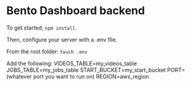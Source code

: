 # Bento Dashboard backend

To get started, `npm install`.

Then, configure your server with a .env file.

From the root folder: `touch .env`

Add the following:
VIDEOS_TABLE=my_videos_table
JOBS_TABLE=my_jobs_table
START_BUCKET=my_start_bucket
PORT=(whatever port you want to run on)
REGION=aws_region
